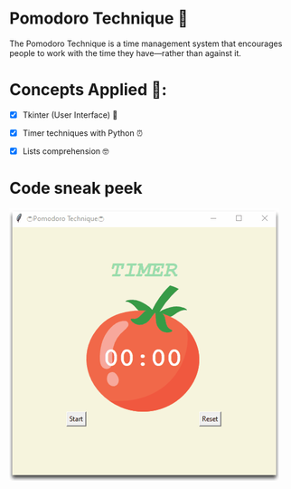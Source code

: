 # Pomodoro Technique 🍅
The Pomodoro Technique is a time management system that encourages people to work with the time they have—rather than against it.

# Concepts Applied 🧐:
- [x] Tkinter (User Interface) 🎨
 
- [x] Timer techniques with Python ⏰
  
- [x] Lists comprehension 🤓

# Code sneak peek
![image](image.gif)
